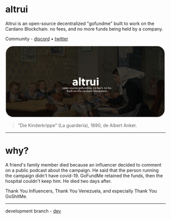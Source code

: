 # altrui
Altrui is an open-source decentralized "gofundme" built to work on the Cardano Blockchain. no fees, and no more funds being held by a company. 

Community - [discord](https://discord.gg/aXXA9UsW2M) • [twitter](https://twitter.com/AltruiTweets) 

![header](./.github/header.png)
> “Die Kinderkrippe” (La guardería), 1890, de Albert Anker.


---
# why?
A friend's family member died because an influencer decided to comment on a public podcast about the campaign. He said that the person running the campaign didn't have covid-19. GoFundMe retained the funds, then the hospital couldn't keep him. He died two days after.

Thank You Influencers, Thank You Venezuela, and especially Thank You GoShitMe. 

---

development branch - [dev](https://github.com/FreddyJD/altrui/tree/dev)